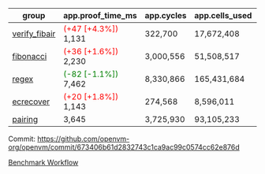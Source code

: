 | group | app.proof_time_ms | app.cycles | app.cells_used | leaf.proof_time_ms | leaf.cycles | leaf.cells_used |
| -- | -- | -- | -- | -- | -- | -- |
| [verify_fibair](https://github.com/openvm-org/openvm/blob/benchmark-results/benchmarks-pr/1903/verify_fibair-673406b61d2832743c1ca9ac99c0574cc62e876d.md) |<span style='color: red'>(+47 [+4.3%])</span> 1,131 |  322,700 |  17,672,408 |- | - | - |
| [fibonacci](https://github.com/openvm-org/openvm/blob/benchmark-results/benchmarks-pr/1903/fibonacci-673406b61d2832743c1ca9ac99c0574cc62e876d.md) |<span style='color: red'>(+36 [+1.6%])</span> 2,230 |  3,000,556 |  51,508,517 |- | - | - |
| [regex](https://github.com/openvm-org/openvm/blob/benchmark-results/benchmarks-pr/1903/regex-673406b61d2832743c1ca9ac99c0574cc62e876d.md) |<span style='color: green'>(-82 [-1.1%])</span> 7,462 |  8,330,866 |  165,431,684 |- | - | - |
| [ecrecover](https://github.com/openvm-org/openvm/blob/benchmark-results/benchmarks-pr/1903/ecrecover-673406b61d2832743c1ca9ac99c0574cc62e876d.md) |<span style='color: red'>(+20 [+1.8%])</span> 1,143 |  274,568 |  8,596,011 |- | - | - |
| [pairing](https://github.com/openvm-org/openvm/blob/benchmark-results/benchmarks-pr/1903/pairing-673406b61d2832743c1ca9ac99c0574cc62e876d.md) | 3,645 |  3,725,930 |  93,105,233 |- | - | - |


Commit: https://github.com/openvm-org/openvm/commit/673406b61d2832743c1ca9ac99c0574cc62e876d

[Benchmark Workflow](https://github.com/openvm-org/openvm/actions/runs/16533366193)
